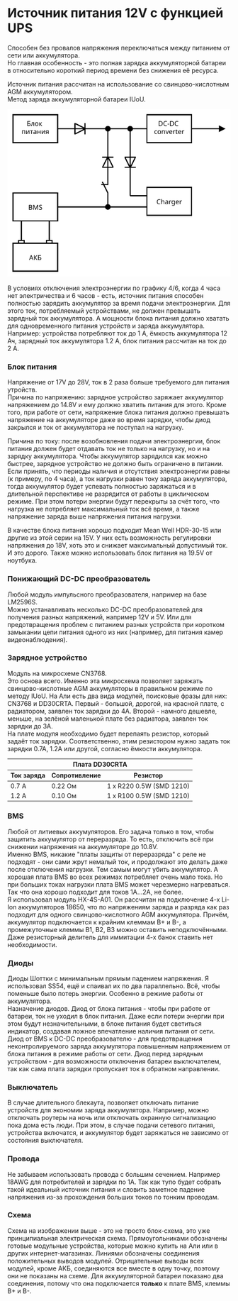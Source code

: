 # Источник питания 12V с функцией UPS
Способен без провалов напряжения переключаться между питанием от сети или аккумулятора.  
Но главная особенность - это полная зарядка аккумуляторной батареи в относительно короткий период времени без снижения её ресурса.  

Источник питания рассчитан на использование со свинцово-кислотным AGM аккумулятором.  
Метод заряда аккумуляторной батареи IUoU.  

![](circuit_diagram.svg "")  

В условиях отключения электроэнергии по графику 4/6, когда 4 часа нет электричества и 6 часов - есть, источник питания способен полностью зарядить аккумулятор за время подачи электроэнергии. Для этого ток, потребляемый устройствами, не должен превышать зарядный ток аккумулятора. А мощности блока питания должно хватать для одновременного питания устройств и заряда аккумулятора. Например: устройства потребляют ток до 1 A, ёмкость аккумулятора 12 Ач, зарядный ток аккумулятора 1.2 А, блок питания рассчитан на ток до 2 А.

### Блок питания
Напряжение от 17V до 28V, ток в 2 раза больше требуемого для питания утройств.  
Причина по напряжению: зарядное устройство заряжает аккумулятор напряжением до 14.8V и ему должно хватить питания для этого. Кроме того, при работе от сети, напряжение блока питания должно превышать напряжение на аккумуляторе даже во время зарядки, чтобы диод закрылся и ток от аккумулятора не поступал на нагрузку.  

Причина по току: после возобновления подачи электроэнергии, блок питания должен будет отдавать ток не только на нагрузку, но и на зарядку аккумулятора. Чтобы аккумулятор зарядился как можно быстрее, зарядное устройство не должно быть ограничено в питании. Если принять, что периоды наличия и отсутствия электроэнергии равны (к примеру, по 4 часа), а ток нагрузки равен току заряда аккумулятора, тогда аккумулятор будет успевать полностью заряжаться и в длительной перспективе не разрядится от работы в циклическом режиме. При этом потери энергии будут перекрыты за счёт того, что нагрузка не потребляет максимальный ток всё время, а также напряжение заряда выше напряжения питания нагрузки.  

В качестве блока питания хорошо подходит Mean Well HDR-30-15 или другие из этой серии на 15V. У них есть возможность регулировки напряжения до 18V, хоть это и снижает максимальный допустимый ток. И это дорого. Также можно использовать блок питания на 19.5V от ноутбука.  

### Понижающий DC-DC преобразователь
Любой модуль импульсного преобразователя, например на базе LM2596S.  
Можно устанавливать несколько DC-DC преобразователей для получения разных напряжений, например 12V и 5V. Или для предотвращения проблем с питанием разных устройств при коротком замыкании цепи питания одного из них (например, для питания камер видеонаблюдения).  

### Зарядное устройство
Модуль на микросхеме CN3768.  
Это основа всего. Именно эта микросхема позволяет заряжать свинцово-кислотные AGM аккумуляторы в правильном режиме по методу IUoU. На Али есть два вида модулей, поисковые фразы для них: CN3768 и DD30CRTA. Первый - большой, дорогой, на красной плате, с радиатором, заявлен ток зарядки до 4А. Второй - намного дешевле, меньше, на зелёной маленькой плате без радиатора, заявлен ток зарядки до 3А.  
На плате модуля необходимо будет перепаять резистор, который задаёт ток зарядки. Соответственно, этим резистором нужно задать ток зарядки 0.7А, 1.2А или другой, согласно ёмкости аккумулятора.  
<table>
  <thead>
    <tr><th colspan="3">Плата DD30CRTA</th></tr>
    <tr>
      <th>Ток заряда</th>
      <th>Сопротивление</th>
      <th>Резистор</th>
    </tr>
  </thead>
  <tbody>
    <tr>
      <td>0.7 A</td>
      <td>0.22 Ом</td>
      <td>1 x R220 0.5W (SMD 1210)</td>
    </tr>
    <tr>
      <td>1.2 A</td>
      <td>0.10 Ом</td>
      <td>1 x R100 0.5W (SMD 1210)</td>
    </tr>
  </tbody>
</table>

### BMS
Любой от литиевых аккумуляторов. Его задача только в том, чтобы защитить аккумулятор от переразряда. То есть, отключить всё при снижении напряжения на аккумуляторе до 10.8V.  
Именно BMS, никакие "платы защиты от переразряда" с реле не подходят - они сами жрут немалый ток, и продолжают это делать даже после отключения нагрузки. Тем самым могут убить аккумулятор. А хорошая плата BMS во всех режимах потребляет очень мало тока. Но при больших токах нагрузки плата BMS может черезмерно нагреваться. Так что она хорошо подходит для токов 1A...2A, не более.  
Я использовал модуль HX-4S-A01. Он рассчитан на подключение 4-х Li-Ion аккумуляторов 18650, что по напряжениям заряда и разряда как раз подходит для одного свинцово-кислотного AGM аккумулятора. Причём, аккумулятор подключается к крайним клеммам B+ и B-, а промежуточные клеммы B1, B2, B3 можно оставить неподключёнными. Даже резисторный делитель для иммитации 4-х банок ставить нет необходимости.  

### Диоды
Диоды Шоттки с минимальным прямым падением напряжения. Я использовал SS54, ещё и спаивал их по два параллельно. Всё, чтобы поменьше было потерь энергии. Особенно в режиме работы от аккумулятора.  
Назначение диодов. Диод от блока питания - чтобы при работе от батареи, ток не уходил в блок питания. Даже если потери энергии при этом будут незначительными, в блоке питания будет светиться индикатор, создавая ложное впечатление наличия питания от сети. Диод от BMS к DC-DC преобразователю - для предотвращения неконтролируемого заряда аккумулятора повышенным напряжением от блока питания в режиме работы от сети. Диод перед зарядным устройством - для возможности отключения батареи выключателем, так как сама плата зарядки пропускает ток в обратном направлении.

### Выключатель
В случае длительного блекаута, позволяет отключать питание устройств для экономии заряда аккумулятора. Например, можно отключать роутеры на ночь или отключать охранную сигнализацию пока дома есть люди. При этом, в случае подачи сетевого питания, устройства включатся, и аккумулятор будет заряжаться не зависимо от состояния выключателя.  

### Провода
Не забываем использовать провода с большим сечением. Например 18AWG для потребителей и зарядки по 1А. Так как тупо будет собрать такой идеальный источник питания и словить заметное падение напряжения из-за прохождения больших токов по тонким проводам.  

### Схема
Схема на изображении выше - это не просто блок-схема, это уже принципиальная электрическая схема. Прямоугольниками обозначены готовые модульные устройства, которые можно купить на Али или в других интернет-магазинах. Линиями обозначены соединения положительных выводов модулей. Отрицательные выводы всех модулей, кроме АКБ, соединяются все вместе в одну точку, поэтому они не показаны на схеме. Для аккумуляторной батареи показано два соединения, потому что она подключается **только** к плате BMS, клеммы B+ и B-.
